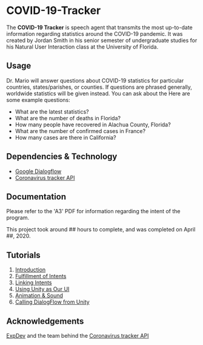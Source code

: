 # COVID-19-Tracker
The **COVID-19 Tracker** is speech agent that transmits the most up-to-date information regarding statistics around the COVID-19 pandemic. It was created by Jordan Smith in his senior semester of undergraduate studies for his Natural User Interaction class at the University of Florida.

## Usage
Dr. Mario will answer questions about COVID-19 statistics for particular countries, states/parishes, or counties. If questions are phrased generally, worldwide statistics will be given instead. You can ask about the  Here are some example questions:
- What are the latest statistics?
- What are the number of deaths in Florida?
- How many people have recovered in Alachua County, Florida?
- What are the number of confirmed cases in France?
- How many cases are there in California?

## Dependencies & Technology
- [Google Dialogflow](https://dialogflow.com/)
- [Coronavirus tracker API](https://coronavirus-tracker-api.herokuapp.com/)

## Documentation
Please refer to the 'A3' PDF for information regarding the intent of the program.

This project took around ## hours to complete, and was completed on April ##, 2020.

## Tutorials
1. [Introduction](https://www.youtube.com/watch?v=uwXsPF1NAcA&feature=youtu.be)
2. [Fulfillment of Intents](https://www.youtube.com/watch?v=gu1Rgd0wufQ&feature=youtu.be)
3. [Linking Intents](https://www.youtube.com/watch?v=lu2DVhXMRyQ&feature=youtu.be)
4. [Using Unity as Our UI](https://www.youtube.com/watch?v=6fy8mJspjkY&feature=youtu.be)
5. [Animation & Sound](https://www.youtube.com/watch?v=UPV6n9Ozf0E&feature=youtu.be)
6. [Calling DialogFlow from Unity](https://www.youtube.com/watch?v=xEG4syt5o7c&feature=youtu.be)

## Acknowledgements
[ExpDev](https://github.com/ExpDev07) and the team behind the [Coronavirus tracker API](https://coronavirus-tracker-api.herokuapp.com/)

